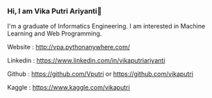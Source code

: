 ### Hi, I am Vika Putri Ariyanti👋

I'm a graduate of Informatics Engineering. I am interested in Machine Learning and Web Programming.

Website : http://vpa.pythonanywhere.com/

Linkedin : https://www.linkedin.com/in/vikaputriariyanti

Github : https://github.com/Vputri or https://github.com/vikaputri

Kaggle : https://www.kaggle.com/vikaputri
